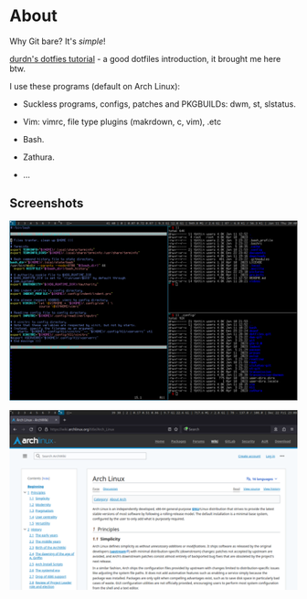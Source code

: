 # About

Why Git bare? It's _simple_!

[durdn's dotfies
tutorial](https://www.atlassian.com/git/tutorials/dotfiles "durdn's
tutorial") - a good dotfiles introduction, it brought me here btw.

I use these programs (default on Arch Linux):

  - Suckless programs, configs, patches and PKGBUILDs: dwm, st,
    slstatus.

  - Vim: vimrc, file type plugins (makrdown, c, vim), .etc

  - Bash.

  - Zathura.

  - ...

## Screenshots

![terminals](pictures/assets/terminals.png?raw=true "terminals")

![browser](pictures/assets/browser.png?raw=true "browsers")
